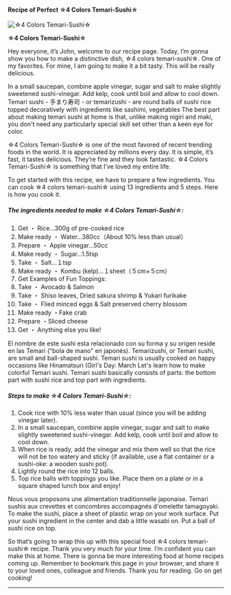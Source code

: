             

#### Recipe of Perfect ☆4 Colors Temari-Sushi☆

![☆4 Colors Temari-Sushi☆](https://img-global.cpcdn.com/recipes/e2d1c5a2970ba746/751x532cq70/%e2%98%864-colors-temari-sushi%e2%98%86-recipe-main-photo.jpg)

**☆4 Colors Temari-Sushi☆**

Hey everyone, it’s John, welcome to our recipe page. Today, I’m gonna show you how to make a distinctive dish, ☆4 colors temari-sushi☆. One of my favorites. For mine, I am going to make it a bit tasty. This will be really delicious.

In a small saucepan, combine apple vinegar, sugar and salt to make slightly sweetened sushi-vinegar. Add kelp, cook until boil and allow to cool down. Temari sushi - 手まり寿司 - or temarizushi - are round balls of sushi rice topped decoratively with ingredients like sashimi, vegetables The best part about making temari sushi at home is that, unlike making nigiri and maki, you don't need any particularly special skill set other than a keen eye for color.

☆4 Colors Temari-Sushi☆ is one of the most favored of recent trending foods in the world. It is appreciated by millions every day. It is simple, it’s fast, it tastes delicious. They’re fine and they look fantastic. ☆4 Colors Temari-Sushi☆ is something that I’ve loved my entire life.

To get started with this recipe, we have to prepare a few ingredients. You can cook ☆4 colors temari-sushi☆ using 13 ingredients and 5 steps. Here is how you cook it.

##### The ingredients needed to make ☆4 Colors Temari-Sushi☆:

1.  Get ・ Rice…300g of pre-cooked rice
2.  Make ready ・ Water…380cc（About 10% less than usual）
3.  Prepare ・ Apple vinegar…50cc
4.  Make ready ・ Sugar…1.5tsp
5.  Take ・ Salt…１tsp
6.  Make ready ・ Kombu (kelp)…１sheet（５cm×５cm）
7.  Get Examples of Fun Toppings:
8.  Take ・ Avocado & Salmon
9.  Take ・ Shiso leaves, Dried sakura shrimp & Yukari furikake
10.  Take ・ Flied minced eggs & Salt preserved cherry blossom
11.  Make ready ・Fake crab
12.  Prepare ・Sliced cheese
13.  Get ・ Anything else you like!

El nombre de este sushi esta relacionado con su forma y su origen reside en las Temari ("bola de mano" en japonés). Temarizushi, or Temari sushi, are small and ball-shaped sushi. Temari sushi is usually cooked on happy occasions like Hinamatsuri (Girl's Day: March Let's learn how to make colorful Temari sushi. Temari sushi basically consists of parts: the bottom part with sushi rice and top part with ingredients.

##### Steps to make ☆4 Colors Temari-Sushi☆:

1.  Cook rice with 10% less water than usual (since you will be adding vinegar later).
2.  In a small saucepan, combine apple vinegar, sugar and salt to make slightly sweetened sushi-vinegar. Add kelp, cook until boil and allow to cool down.
3.  When rice is ready, add the vinegar and mix them well so that the rice will not be too watery and sticky (if available, use a flat container or a sushi-oke: a wooden sushi pot).
4.  Lightly round the rice into 12 balls.
5.  Top rice balls with toppings you like. Place them on a plate or in a square shaped lunch box and enjoy!

Nous vous proposons une alimentation traditionnelle japonaise. Temari sushis aux crevettes et concombres accompagnés d'omelette tamagoyaki. To make the sushi, place a sheet of plastic wrap on your work surface. Put your sushi ingredient in the center and dab a little wasabi on. Put a ball of sushi rice on top.

So that’s going to wrap this up with this special food ☆4 colors temari-sushi☆ recipe. Thank you very much for your time. I’m confident you can make this at home. There is gonna be more interesting food at home recipes coming up. Remember to bookmark this page in your browser, and share it to your loved ones, colleague and friends. Thank you for reading. Go on get cooking!

* * *